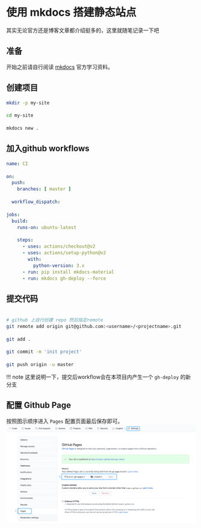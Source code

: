 # 使用 mkdocs 搭建静态站点

其实无论官方还是博客文章都介绍挺多的，这里就随笔记录一下吧

## 准备
开始之前请自行阅读 [mkdocs](https://squidfunk.github.io/mkdocs-material/getting-started/) 官方学习资料。

## 创建项目

```bash
mkdir -p my-site

cd my-site

mkdocs new . 
```
## 加入github workflows
```yaml
name: CI

on:
  push:
    branches: [ master ]

  workflow_dispatch:

jobs:
  build:
    runs-on: ubuntu-latest

    steps:
      - uses: actions/checkout@v2
      - uses: actions/setup-python@v2
        with:
          python-version: 3.x
      - run: pip install mkdocs-material
      - run: mkdocs gh-deploy --force
```

## 提交代码
```bash

# github 上自行创建 repo 然后指定remote
git remote add origin git@github.com:<username>/<projectname>.git

git add .

git commit -m 'init project'

git push origin -u master

```
!!! note
    这里说明一下，提交后workflow会在本项目内产生一个 `gh-deploy` 的新分支

## 配置 Github Page
按照图示顺序进入 `Pages` 配置页面最后保存即可。
[![Settings -> Page][1]][1]

[1]: ../assets/project-gh-settings.png



